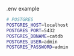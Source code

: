 .env example

```bash
# POSTGRES
POSTGRES_HOST=localhost
POSTGRES_PORT=5432
POSTGRES_DBNAME=catdb
POSTGRES_USER=admin
POSTGRES_PASSWORD=admin
```
